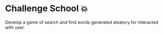 # Challenge School :collision:

Develop a game of search and find words generated aleatory for interacted with user.
